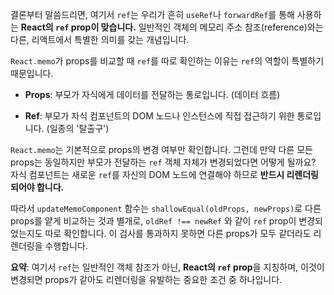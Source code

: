 
결론부터 말씀드리면, 여기서 `ref`는 우리가 흔히 `useRef`나 `forwardRef`를 통해 사용하는 **React의 `ref` prop이 맞습니다.** 일반적인 객체의 메모리 주소 참조(reference)와는 다른, 리액트에서 특별한 의미를 갖는 개념입니다.

`React.memo`가 props를 비교할 때 `ref`를 따로 확인하는 이유는 `ref`의 역할이 특별하기 때문입니다.

- **Props**: 부모가 자식에게 데이터를 전달하는 통로입니다. (데이터 흐름)
    
- **Ref**: 부모가 자식 컴포넌트의 DOM 노드나 인스턴스에 직접 접근하기 위한 통로입니다. (일종의 '탈출구')
    

`React.memo`는 기본적으로 props의 변경 여부만 확인합니다. 그런데 만약 다른 모든 props는 동일하지만 부모가 전달하는 `ref` 객체 자체가 변경되었다면 어떻게 될까요? 자식 컴포넌트는 새로운 `ref`를 자신의 DOM 노드에 연결해야 하므로 **반드시 리렌더링 되어야 합니다.**

따라서 `updateMemoComponent` 함수는 `shallowEqual(oldProps, newProps)`로 다른 props를 얕게 비교하는 것과 별개로, `oldRef !== newRef` 와 같이 `ref` prop이 변경되었는지도 따로 확인합니다. 이 검사를 통과하지 못하면 다른 props가 모두 같더라도 리렌더링을 수행합니다.

**요약**: 여기서 `ref`는 일반적인 객체 참조가 아닌, **React의 `ref` prop**을 지칭하며, 이것이 변경되면 props가 같아도 리렌더링을 유발하는 중요한 조건 중 하나입니다.